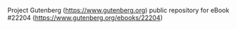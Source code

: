 Project Gutenberg (https://www.gutenberg.org) public repository for eBook #22204 (https://www.gutenberg.org/ebooks/22204)
